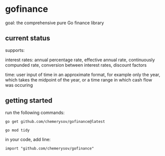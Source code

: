 # gofinance
goal: the comprehensive pure Go finance library

## current status
supports:

interest rates: annual percentage rate, effective annual rate, continuously compunded rate,
conversion between interest rates, discount factors

time: user input of time in an approximate format, for example only the year, which takes the midpoint of the year, or a time range in which cash flow was occuring

## getting started
run the following commands:

`go get github.com/chemerysov/gofinance@latest`

`go mod tidy`

in your code, add line:

`import "github.com/chemerysov/gofinance"`
